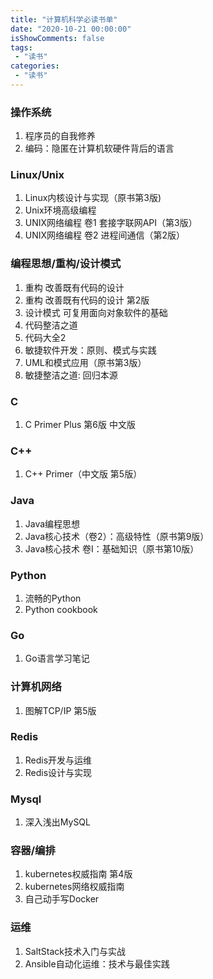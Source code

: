 ```yaml
---
title: "计算机科学必读书单"
date: "2020-10-21 00:00:00"
isShowComments: false
tags:
 - "读书"
categories:
 - "读书"
---
```


### 操作系统
1. 程序员的自我修养
2. 编码：隐匿在计算机软硬件背后的语言

### Linux/Unix
1. Linux内核设计与实现（原书第3版)
2. Unix环境高级编程
3. UNIX网络编程 卷1 套接字联网API（第3版）
4. UNIX网络编程 卷2 进程间通信（第2版）

### 编程思想/重构/设计模式

1. 重构 改善既有代码的设计
2. 重构 改善既有代码的设计 第2版
3. 设计模式 可复用面向对象软件的基础
4. 代码整洁之道
5. 代码大全2
6. 敏捷软件开发：原则、模式与实践
7. UML和模式应用（原书第3版）
8. 敏捷整洁之道: 回归本源

### C
1. C Primer Plus 第6版 中文版

### C++
1. C++ Primer（中文版 第5版）

### Java
1. Java编程思想
2. Java核心技术（卷2）：高级特性（原书第9版）
3. Java核心技术 卷I：基础知识（原书第10版）

### Python
1. 流畅的Python
2. Python cookbook

### Go
1. Go语言学习笔记

### 计算机网络
1. 图解TCP/IP 第5版

### Redis
1. Redis开发与运维
2. Redis设计与实现

### Mysql
1. 深入浅出MySQL

### 容器/编排
1. kubernetes权威指南 第4版
2. kubernetes网络权威指南
3. 自己动手写Docker

### 运维
1. SaltStack技术入门与实战
2. Ansible自动化运维：技术与最佳实践
